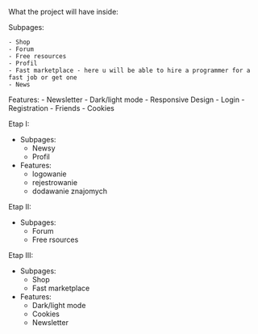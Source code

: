 What the project will have inside:

  Subpages: 
  
    - Shop
    - Forum
    - Free resources
    - Profil
    - Fast marketplace - here u will be able to hire a programmer for a fast job or get one
    - News

  Features:
    - Newsletter
    - Dark/light mode
    - Responsive Design
    - Login
    - Registration
    - Friends
    - Cookies

  Etap I:
  - Subpages:
    - Newsy
    - Profil
  - Features:
    - logowanie
    - rejestrowanie
    - dodawanie znajomych

  Etap II:
  - Subpages:
    - Forum
    - Free rsources

  Etap III:
  - Subpages:
    - Shop
    - Fast marketplace
  - Features:
    - Dark/light mode
    - Cookies
    - Newsletter
  
